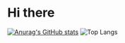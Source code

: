 <h1>Hi there</h1>

[![Anurag's GitHub stats](https://github-readme-stats.vercel.app/api?username=LuisAlvarado25)](https://github.com/LuisAlvarado25/github-readme-stats)
![Top Langs](https://github-readme-stats.vercel.app/api/top-langs/?username=anuraghazra&langs_count=8)
